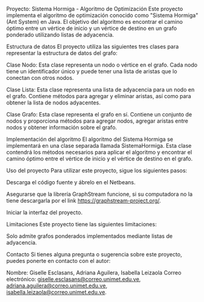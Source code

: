 Proyecto: Sistema Hormiga - Algoritmo de Optimización
Este proyecto implementa el algoritmo de optimización conocido como "Sistema Hormiga" (Ant System) en Java. El objetivo del algoritmo es encontrar el camino óptimo entre un vértice de inicio y un vértice de destino en un grafo ponderado utilizando listas de adyacencia.

Estructura de datos
El proyecto utiliza las siguientes tres clases para representar la estructura de datos del grafo:

Clase Nodo: Esta clase representa un nodo o vértice en el grafo. Cada nodo tiene un identificador único y puede tener una lista de aristas que lo conectan con otros nodos.

Clase Lista: Esta clase representa una lista de adyacencia para un nodo en el grafo. Contiene métodos para agregar y eliminar aristas, así como para obtener la lista de nodos adyacentes.

Clase Grafo: Esta clase representa el grafo en sí. Contiene un conjunto de nodos y proporciona métodos para agregar nodos, agregar aristas entre nodos y obtener información sobre el grafo.

Implementación del algoritmo
El algoritmo del Sistema Hormiga se implementará en una clase separada llamada SistemaHormiga. Esta clase contendrá los métodos necesarios para aplicar el algoritmo y encontrar el camino óptimo entre el vértice de inicio y el vértice de destino en el grafo.

Uso del proyecto
Para utilizar este proyecto, sigue los siguientes pasos:

Descarga el código fuente y ábrelo en el Netbeans.

Asegurarse que la librería GraphStream funcione, si su computadora no la tiene descargarla por el link https://graphstream-project.org/.

Iniciar la interfaz del proyecto.



Limitaciones
Este proyecto tiene las siguientes limitaciones:

Solo admite grafos ponderados implementados mediante listas de adyacencia.



Contacto
Si tienes alguna pregunta o sugerencia sobre este proyecto, puedes ponerte en contacto con el autor:

Nombre: Giselle Esclasans, Adriana Aguilera, Isabella Leizaola
Correo electrónico: giselle.esclasans@correo.unimet.edu.ve, adriana.aguilera@correo.unimet.edu.ve, isabella.leizaola@correo.unimet.edu.ve.
